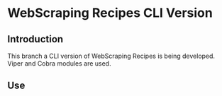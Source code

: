 # WebScraping Recipes CLI Version

## Introduction

This branch a CLI version of WebScraping Recipes is being developed. Viper and Cobra modules are used.

## Use
